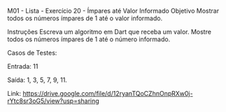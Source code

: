 M01 - Lista - Exercício 20 - Ímpares até Valor Informado
Objetivo
Mostrar todos os números ímpares de 1 até o valor informado.

Instruções
Escreva um algoritmo em Dart que receba um valor.
Mostre todos os números ímpares de 1 até o número informado.

Casos de Testes:

Entrada: 11

Saída: 1, 3, 5, 7, 9, 11.

Link: https://drive.google.com/file/d/12ryanTQoCZhnOnpRXw0j-rYtc8sr3oG5/view?usp=sharing